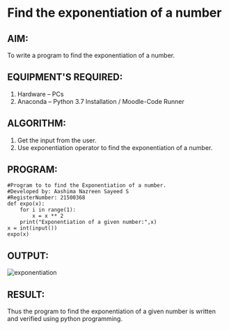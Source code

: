 # Find the exponentiation of a number

## AIM:
To write a program to find the exponentiation of a number.

## EQUIPMENT'S REQUIRED:
1. Hardware – PCs
2. Anaconda – Python 3.7 Installation / Moodle-Code Runner

## ALGORITHM:
1. Get the input from the user.
2. Use exponentiation operator to find the exponentiation of a number.

## PROGRAM:
```
#Program to to find the Exponentiation of a number.
#Developed by: Aashima Nazreen Sayeed S
#RegisterNumber: 21500368
def expo(x):
    for i in range(1):
        x = x ** 2
    print("Exponentiation of a given number:",x)
x = int(input())
expo(x)
```

## OUTPUT:
![exponentiation](./output.png)



## RESULT:
Thus the program to find the exponentiation of a given number is written and verified using python programming.

